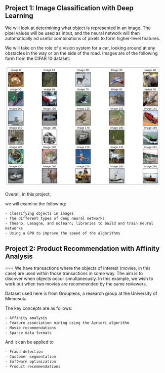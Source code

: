 <h2> Project 1: Image Classification with Deep Learning </h2>
We will look at determining what object is represented in an image. The pixel values will be used as input, and the neural network will then automatically  nd useful combinations of pixels to form higher-level features. 

We will take on the role of a vision system for a car, looking around at any obstacles in the way or on the side of the road. Images are of the following form from the CIFAR 10 dataset:

<p align="center">
    <img src="img/raw_image.png" width="600"/>
</p>

Overall, in this project,

we will examine the following:

    - Classifying objects in images
    - The different types of deep neural networks
    - Theano, Lasagne, and nolearn; libraries to build and train neural networks
    - Using a GPU to improve the speed of the algorithms

<h2>Project 2: Product Recommendation with Affinity Analysis</h2>
===
We have transactions where the objects of interest (movies, in this case) are used within those transactions in some way. The aim is to discover when objects occur simultaneously. In this example, we wish to work out when two movies are recommended by the same reviewers.

Dataset used here is from Grouplens, a research group at the University of Minnesota. 

The key concepts are as follows:

	- Affinity analysis
	- Feature association mining using the Apriori algorithm
	- Movie recommendations
	- Sparse data formats

And it can be applied to 

	- Fraud detection
	- Customer segmentation
	- Software optimization
	- Product recommendations
